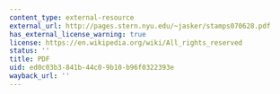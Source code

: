 ```yaml
---
content_type: external-resource
external_url: http://pages.stern.nyu.edu/~jasker/stamps070628.pdf
has_external_license_warning: true
license: https://en.wikipedia.org/wiki/All_rights_reserved
status: ''
title: PDF
uid: ed0c03b3-841b-44c0-9b10-b96f0322393e
wayback_url: ''
---
```

